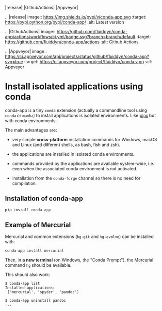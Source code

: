 |release| |GithubActions| |Appveyor|

.. |release| image:: https://img.shields.io/pypi/v/conda-app.svg
   :target: https://pypi.python.org/pypi/conda-app/
   :alt: Latest version

.. |GithubActions| image:: https://github.com/fluiddyn/conda-app/actions/workflows/ci.yml/badge.svg?branch=branch/default
   :target: https://github.com/fluiddyn/conda-app/actions
   :alt: Github Actions

.. |Appveyor| image:: https://ci.appveyor.com/api/projects/status/github/fluiddyn/conda-app?svg=true
   :target: https://ci.appveyor.com/project/fluiddyn/conda-app
   :alt: Appveyor

# Install isolated applications using conda

conda-app is a tiny `conda` extension (actually a commandline tool using
`conda` or `mamba`) to install applications is isolated environments. Like
[pipx](https://github.com/pypa/pipx) but with conda environments.

The main advantages are:

- very simple **cross-platform** installation commands for Windows, macOS and
  Linux (and different shells, as bash, fish and zsh).

- the applications are installed in isolated conda environments.

- commands provided by the applications are available system-wide, i.e. even
  when the associated conda environment is not activated.

- Installation from the `conda-forge` channel so there is no need for
compilation.

## Installation of conda-app

```bash
pip install conda-app
```

## Example of Mercurial

Mercurial and common extensions (`hg-git` and `hg-evolve`) can be installed with:

```bash
conda-app install mercurial
```

Then, in **a new terminal** (on Windows, the "Conda Prompt"), the Mercurial
command `hg` should be available.

This should also work:

```raw
$ conda-app list
Installed applications:
 ['mercurial', 'spyder', 'pandoc']

$ conda-app uninstall pandoc
...
```
